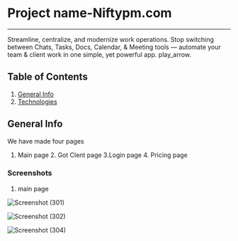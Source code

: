 # Project name-Niftypm.com
***
Streamline, centralize, and modernize work operations. Stop switching between Chats, Tasks, Docs, Calendar, & Meeting tools — automate your team & client work in one simple, yet powerful app. play_arrow.

## Table of Contents
1. [General Info](#general-info)
2. [Technologies](#technologies)


## General Info

We have made four pages 
1. Main page 2. Got Clent page 3.Login page 4. Pricing page


### Screenshots
1. main page

![Screenshot (301)](https://user-images.githubusercontent.com/77038699/107173837-ca2cd200-69ee-11eb-9480-8830c9d67c42.png)

![Screenshot (302)](https://user-images.githubusercontent.com/77038699/107173991-242d9780-69ef-11eb-86eb-310005673a95.png)

![Screenshot (304)](https://user-images.githubusercontent.com/77038699/107174207-a3bb6680-69ef-11eb-92fa-4a96c47000fb.png)



